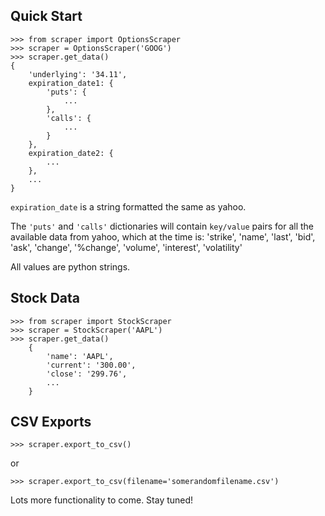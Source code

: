## Quick Start

    >>> from scraper import OptionsScraper
    >>> scraper = OptionsScraper('GOOG')
    >>> scraper.get_data()
    {
        'underlying': '34.11',
        expiration_date1: {
            'puts': {
                ...
            },
            'calls': {
                ...
            }
        },
        expiration_date2: {
            ...
        },
        ...
    }

`expiration_date` is a string formatted the same as yahoo.

The `'puts'` and `'calls'` dictionaries will contain
`key/value` pairs for all the available data from yahoo,
which at the time is:
    'strike',
    'name',
    'last',
    'bid',
    'ask',
    'change',
    '%change',
    'volume',
    'interest',
    'volatility'

All values are python strings.

## Stock Data

    >>> from scraper import StockScraper
    >>> scraper = StockScraper('AAPL')
    >>> scraper.get_data()
        {
            'name': 'AAPL',
            'current': '300.00',
            'close': '299.76',
            ...
        }

## CSV Exports

    >>> scraper.export_to_csv()

or

    >>> scraper.export_to_csv(filename='somerandomfilename.csv')

Lots more functionality to come. Stay tuned!

